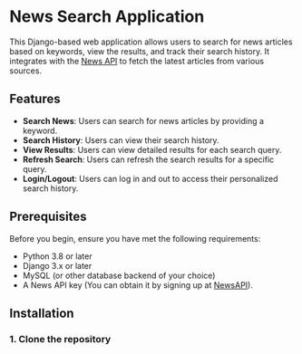 # News Search Application

This Django-based web application allows users to search for news articles based on keywords, view the results, and track their search history. It integrates with the [News API](https://newsapi.org/) to fetch the latest articles from various sources.

## Features

- **Search News**: Users can search for news articles by providing a keyword.
- **Search History**: Users can view their search history.
- **View Results**: Users can view detailed results for each search query.
- **Refresh Search**: Users can refresh the search results for a specific query.
- **Login/Logout**: Users can log in and out to access their personalized search history.

## Prerequisites
Before you begin, ensure you have met the following requirements:

- Python 3.8 or later
- Django 3.x or later
- MySQL (or other database backend of your choice)
- A News API key (You can obtain it by signing up at [NewsAPI](https://newsapi.org/)).

## Installation

### 1. Clone the repository
